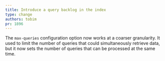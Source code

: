 ```yaml
---
title: Introduce a query backlog in the index
type: change
authors: tobim
pr: 1896
---
```


The `max-queries` configuration option now works at a coarser granularity. It
used to limit the number of queries that could simultaneously retrieve data,
but it now sets the number of queries that can be processed at the same time.
